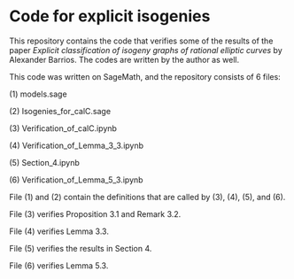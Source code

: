 # Code for explicit isogenies
This repository contains the code that verifies some of the results of the paper *Explicit classification of isogeny graphs of rational elliptic curves* by Alexander Barrios. The codes are written by the author as well.


This code was written on SageMath, and the repository consists of 6 files:

(1) models.sage

(2) Isogenies_for_calC.sage

(3) Verification_of_calC.ipynb

(4) Verification_of_Lemma_3_3.ipynb

(5) Section_4.ipynb

(6) Verification_of_Lemma_5_3.ipynb

File (1) and (2) contain the definitions that are called by (3), (4), (5), and (6).

File (3) verifies Proposition 3.1 and Remark 3.2.

File (4) verifies Lemma 3.3.

File (5) verifies the results in Section 4.

File (6) verifies Lemma 5.3.
